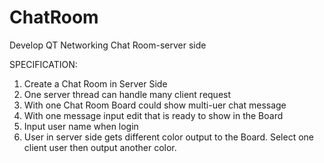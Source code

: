 # ChatRoom
Develop QT Networking Chat Room-server side

SPECIFICATION:
1. Create a Chat Room in Server Side
2. One server thread can handle many client request
3. With one Chat Room Board could show multi-uer chat message
4. With one message input edit that is ready to show in the Board
5. Input user name when login
6. User in server side gets different color output to the Board. Select one client user then output another color.

